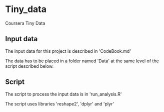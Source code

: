 # Tiny_data
Coursera Tiny Data

## Input data

The input data for this project is described in 'CodeBook.md'

The data has to be placed in a folder named 'Data' at the same level of the script described below.

## Script

The script to process the input data is in 'run_analysis.R'

The script uses libraries 'reshape2', 'dplyr' and 'plyr'